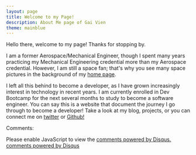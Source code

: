 ```yaml
---
layout: page
title: Welcome to my Page!
description: About Me page of Gai Vien
theme: mainblue
---
```


Hello there, welcome to my page! Thanks for stopping by.

I am a former Aerospace/Mechanical Engineer, though I spent many years practicing my Mechanical Engineering credential more than my Aerospace credential. However, I am still a space fan; that's why you see many space pictures in the background of my [home page][home].

[home]: https://gvien.github.io

I left all this behind to become a developer, as I have grown increasingly interest in technology in recent years. I am currently enrolled in Dev Bootcamp for the next several months to study to become a software engineer.
You can say this is a website that document the journey I go through to become a developer! Take a look at my blog, projects, or you can connect me on <a href="https://twitter.com/GaiVien">twitter</a> or <a href="https://github.com/gVien">Github!</a>

<!-- Can also use link below to link to stackexchange -->
<!-- <a href="http://stackexchange.com/users/XXXXX">
<img src="http://stackexchange.com/users/flair/XXXX.png?theme=clean" width="208" height="58" alt="profile for NAME HERE on Stack Exchange, a network of free, community-driven Q&amp;A sites" title="profile for NAME HERE on Stack Exchange, a network of free, community-driven Q&amp;A sites">
</a> -->



Comments:

<div id="disqus_thread"></div>
<script type="text/javascript">
  /* * * in case my cohort wants to know how to set up
  1. after getting a disqus account, you will be creating a "short name" (e.g. thisisyourshortname.disqus.com)
  2. put that name within the quote `...` below in the disqus_shortname variable
  3. Done! * * */
  var disqus_shortname = '{{site.disqushandler}}';

  /* * * DON'T EDIT BELOW THIS LINE * * */
  (function() {
      var dsq = document.createElement('script'); dsq.type = 'text/javascript'; dsq.async = true;
      dsq.src = '//' + disqus_shortname + '.disqus.com/embed.js';
      (document.getElementsByTagName('head')[0] || document.getElementsByTagName('body')[0]).appendChild(dsq);
  })();
</script>
<noscript>Please enable JavaScript to view the <a href="http://disqus.com/?ref_noscript">comments powered by Disqus.</a></noscript>
<a href="http://disqus.com" class="dsq-brlink">comments powered by <span class="logo-disqus">Disqus</span></a>
